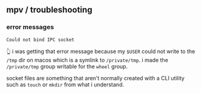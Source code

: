 ## mpv / troubleshooting

### error messages

```
Could not bind IPC socket
```

👆 i was getting that error message because my `$USER` could not write to the `/tmp` dir on macos which is a symlink to `/private/tmp`. i made the `/private/tmp` group writable for the `wheel` group.

socket files are something that aren't normally created with a CLI utility such as `touch` or `mkdir` from what i understand.
